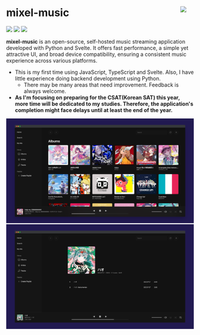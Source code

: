 # mixel-music <img src="web/static/favicon.ico" width="36" align="right">
<img src="https://img.shields.io/badge/dynamic/json?url=https%3A%2F%2Fraw.githubusercontent.com%2Fmixel-music%2Fmixel-music%2Fmain%2Fweb%2Fpackage.json&query=version&label=release&style=flat-square&color=211951&labelColor=211951"> <a href="LICENSE"><img src="https://img.shields.io/github/license/mixel-music/mixel-music?style=flat-square&color=211951&labelColor=211951"></a>
<a href="requirements.txt"><img src="https://img.shields.io/badge/Python-3.11+-211951?style=flat-square&labelColor=211951"></a>

**mixel-music** is an open-source, self-hosted music streaming application developed with Python and Svelte. It offers fast performance, a simple yet attractive UI, and broad device compatibility, ensuring a consistent music experience across various platforms.

* This is my first time using JavaScript, TypeScript and Svelte. Also, I have little experience doing backend development using Python.
  * There may be many areas that need improvement. Feedback is always welcome.
* **As I'm focusing on preparing for the CSAT(Korean SAT) this year, more time will be dedicated to my studies. Therefore, the application's completion might face delays until at least the end of the year.**

<img src=".github/albums.png" width="850">
<img src=".github/album.png" width="850">

<!--
## Features

## Installation

## Documentation
-->
